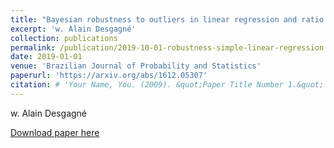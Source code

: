 ```yaml
---
title: "Bayesian robustness to outliers in linear regression and ratio estimation"
excerpt: 'w. Alain Desgagné'
collection: publications
permalink: /publication/2019-10-01-robustness-simple-linear-regression
date: 2019-01-01
venue: 'Brazilian Journal of Probability and Statistics'
paperurl: 'https://arxiv.org/abs/1612.05307'
citation: # 'Your Name, You. (2009). &quot;Paper Title Number 1.&quot; <i>Journal 1</i>. 1(1).'
---
```

w. Alain Desgagné

[Download paper here](https://arxiv.org/abs/1612.05307)



